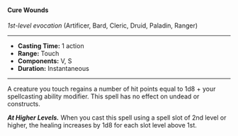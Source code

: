 #### Cure Wounds
*1st-level evocation* (Artificer, Bard, Cleric, Druid, Paladin, Ranger)
___
- **Casting Time:** 1 action
- **Range:** Touch
- **Components:** V, S
- **Duration:** Instantaneous
---
A creature you touch regains a number of hit points equal to 1d8 + your spellcasting ability modifier. This spell has no effect on undead or constructs.

***At Higher Levels.*** When you cast this spell using a spell slot of 2nd level or higher, the healing increases by 1d8 for each slot level above 1st.